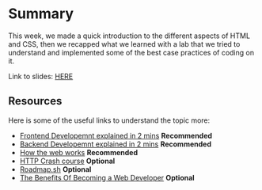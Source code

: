 # Summary

This week, we made a quick introduction to the different aspects of HTML and CSS, then we recapped what we learned with a lab that we tried to understand and implemented some of the best case practices of coding on it.

Link to slides: [HERE](https://www.canva.com/design/DAE6YIyT4wY/k1ZRfDLEN8c5PtqJVDgGMw/view?utm_content=DAE6YIyT4wY&utm_campaign=designshare&utm_medium=link&utm_source=publishsharelink)

## Resources

Here is some of the useful links to understand the topic more:

- [Frontend Developemnt explained in 2 mins](https://www.youtube.com/watch?v=qyHyFsT7Hig) **Recommended**
- [Backend Developemnt explained in 2 mins](https://www.youtube.com/watch?v=cbSrsYiRamo) **Recommended**
- [How the web works](https://www.youtube.com/watch?v=hJHvdBlSxug) **Recommended**
- [HTTP Crash course](https://www.youtube.com/watch?v=iYM2zFP3Zn0) **Optional**
- [Roadmap.sh](https://roadmap.sh/) **Optional**
- [The Benefits Of Becoming a Web Developer](https://www.youtube.com/watch?v=JguKLogoGMk) **Optional**